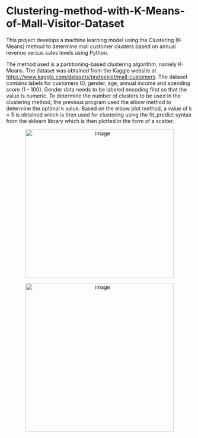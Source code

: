 # Clustering-method-with-K-Means-of-Mall-Visitor-Dataset
This project develops a machine learning model using the Clustering (K-Means) method to determine mall customer clusters based on annual revenue versus sales levels using Python. 

The method used  is a partitioning-based clustering algorithm, namely K-Means. The dataset was obtained from the Kaggle website at https://www.kaggle.com/datasets/prateekiet/mall-customers. The dataset contains labels for customers ID, gender, age, annual income and spending score (1 - 100). Gender data needs to be labeled encoding first so that the value is numeric. To determine the number of clusters to be used in the clustering method, the previous program used the elbow method to determine the optimal k value. Based on the elbow plot method, a value of k = 5 is obtained which is then used for clustering using the fit_predict syntax from the sklearn library which is then plotted in the form of a scatter.

<p align = "center">
<img width=400px height=auto alt="image" src="https://user-images.githubusercontent.com/78911479/228194388-bff0b2ff-85bb-4514-b2e1-4602d0a1f4d4.png">
</p>

<p align = "center">
<img width=400px height=auto alt="image" src="https://user-images.githubusercontent.com/78911479/228194761-2019cd4e-f452-45ba-9d23-cdd7fd9bece7.png">
</p>
